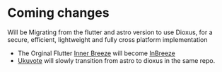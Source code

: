 # Coming changes
Will be Migrating from the flutter and astro version to use Dioxus, for a secure, efficient, lightweight and fully cross platform implementation

- The Orginal Flutter [Inner Breeze](https://github.com/naoxio/inner_breeze) will become [InBreeze](https://github.com/naoxio/inbreeze)
- [Ukuvote](https://github.com/naoxio/ukuvote) will slowly transition from astro to dioxus in the same repo.


